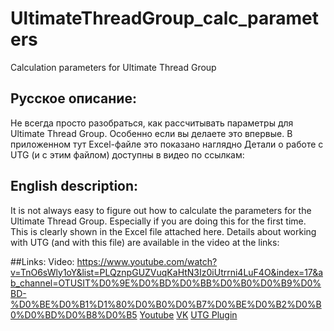 # UltimateThreadGroup_calc_parameters
Calculation parameters for Ultimate Thread Group
## Русское описание:
Не всегда просто разобраться, как рассчитывать параметры для Ultimate Thread Group. Особенно если вы делаете это впервые.
В приложенном тут Excel-файле это показано наглядно
Детали о работе с UTG (и с этим файлом) доступны в видео по ссылкам:


## English description:
It is not always easy to figure out how to calculate the parameters for the Ultimate Thread Group. Especially if you are doing this for the first time.
This is clearly shown in the Excel file attached here.
Details about working with UTG (and with this file) are available in the video at the links:

##Links:
Video:
https://www.youtube.com/watch?v=TnO6sWly1oY&list=PLQznpGUZVuqKaHtN3Iz0iUtrrni4LuF4O&index=17&ab_channel=OTUSIT%D0%9E%D0%BD%D0%BB%D0%B0%D0%B9%D0%BD-%D0%BE%D0%B1%D1%80%D0%B0%D0%B7%D0%BE%D0%B2%D0%B0%D0%BD%D0%B8%D0%B5
[Youtube](https://www.youtube.com/watch?v=TnO6sWly1oY&list=PLQznpGUZVuqKaHtN3Iz0iUtrrni4LuF4O&index=17&ab_channel=OTUSIT%D0%9E%D0%BD%D0%BB%D0%B0%D0%B9%D0%BD-%D0%BE%D0%B1%D1%80%D0%B0%D0%B7%D0%BE%D0%B2%D0%B0%D0%BD%D0%B8%D0%B5)
[VK](https://vkvideo.ru/playlist/-145052891_124/video-145052891_456247797)
[UTG Plugin](https://www.youtube.com/redirect?event=video_description&redir_token=QUFFLUhqbG45MnBNMDZ1YkZsZFlHMDUtanNVeXk1OWhZd3xBQ3Jtc0tuNG1sMlQ4WEZwaDZ2RnpQUW5hbHdOOXhYa2dNNzA0TjkweGR1VjlwLUV6a1FZcUg4RlRpSF9qTEJLcnNPdUt4NTlCQmlLdkl4MllKUjlvejA4UU9CQ3VUb1BPMWgyNTBnb1FuYndlcFJGLVVZdXpEdw&q=https%3A%2F%2Fgithub.com%2Fganeles%2FJmeterSmartScenario&v=TnO6sWly1oY)
